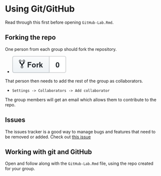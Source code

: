 # Using Git/GitHub

Read through this first before opening `GitHub-Lab.Rmd`.

## Forking the repo

One person from each group should fork the repository.

- ![](img/fork_button.png)

That person then needs to add the rest of the group as collaborators.

- `Settings -> Collaborators -> Add collaborator`

The group members will get an email which allows them to contribute to the repo.

## Issues

The issues tracker is a good way to manage bugs and features that need to be removed or added. Check out [this issue](https://github.com/acastrops/GitHub-Lab/issues/1)

## Working with git and GitHub

Open and follow along with the `GitHub-Lab.Rmd` file, using the repo created for your group.
